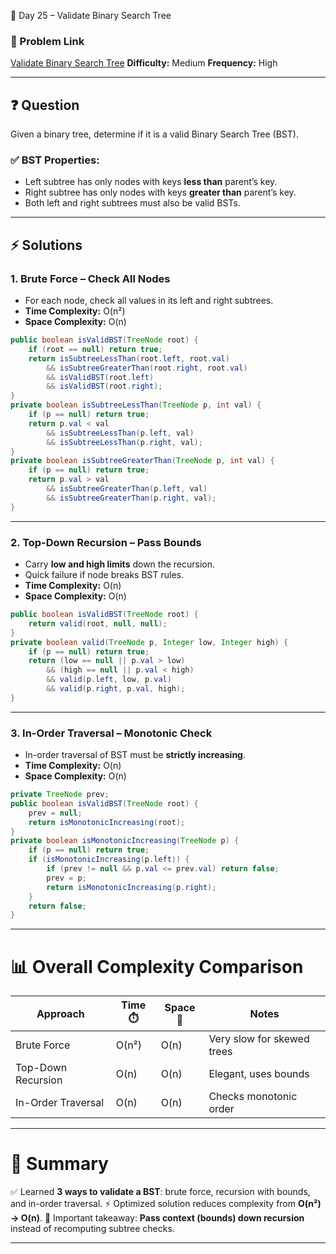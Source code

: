 📘 Day 25 – Validate Binary Search Tree

### 🔗 Problem Link

[Validate Binary Search Tree](https://oj.leetcode.com/problems/validate-binary-search-tree/)
**Difficulty:** Medium
**Frequency:** High

---

## ❓ Question

Given a binary tree, determine if it is a valid Binary Search Tree (BST).

### ✅ BST Properties:

* Left subtree has only nodes with keys **less than** parent’s key.
* Right subtree has only nodes with keys **greater than** parent’s key.
* Both left and right subtrees must also be valid BSTs.

---

## ⚡ Solutions

### 1. Brute Force – Check All Nodes

* For each node, check all values in its left and right subtrees.
* **Time Complexity:** O(n²)
* **Space Complexity:** O(n)

```java
public boolean isValidBST(TreeNode root) {
    if (root == null) return true;
    return isSubtreeLessThan(root.left, root.val)
        && isSubtreeGreaterThan(root.right, root.val)
        && isValidBST(root.left)
        && isValidBST(root.right);
}
private boolean isSubtreeLessThan(TreeNode p, int val) {
    if (p == null) return true;
    return p.val < val
        && isSubtreeLessThan(p.left, val)
        && isSubtreeLessThan(p.right, val);
}
private boolean isSubtreeGreaterThan(TreeNode p, int val) {
    if (p == null) return true;
    return p.val > val
        && isSubtreeGreaterThan(p.left, val)
        && isSubtreeGreaterThan(p.right, val);
}
```

---

### 2. Top-Down Recursion – Pass Bounds

* Carry **low and high limits** down the recursion.
* Quick failure if node breaks BST rules.
* **Time Complexity:** O(n)
* **Space Complexity:** O(n)

```java
public boolean isValidBST(TreeNode root) {
    return valid(root, null, null);
}
private boolean valid(TreeNode p, Integer low, Integer high) {
    if (p == null) return true;
    return (low == null || p.val > low)
        && (high == null || p.val < high)
        && valid(p.left, low, p.val)
        && valid(p.right, p.val, high);
}
```

---

### 3. In-Order Traversal – Monotonic Check

* In-order traversal of BST must be **strictly increasing**.
* **Time Complexity:** O(n)
* **Space Complexity:** O(n)

```java
private TreeNode prev;
public boolean isValidBST(TreeNode root) {
    prev = null;
    return isMonotonicIncreasing(root);
}
private boolean isMonotonicIncreasing(TreeNode p) {
    if (p == null) return true;
    if (isMonotonicIncreasing(p.left)) {
        if (prev != null && p.val <= prev.val) return false;
        prev = p;
        return isMonotonicIncreasing(p.right);
    }
    return false;
}
```

---

# 📊 Overall Complexity Comparison

| Approach           | Time ⏱️ | Space 💾 | Notes                      |
| ------------------ | ------- | -------- | -------------------------- |
| Brute Force        | O(n²)   | O(n)     | Very slow for skewed trees |
| Top-Down Recursion | O(n)    | O(n)     | Elegant, uses bounds       |
| In-Order Traversal | O(n)    | O(n)     | Checks monotonic order     |

---

# 🏁 Summary

✅ Learned **3 ways to validate a BST**: brute force, recursion with bounds, and in-order traversal.
⚡ Optimized solution reduces complexity from **O(n²) → O(n)**.
🌱 Important takeaway: **Pass context (bounds) down recursion** instead of recomputing subtree checks.

---
